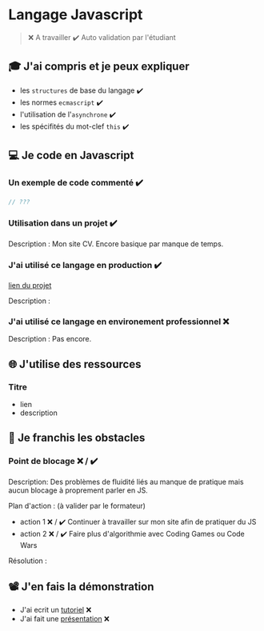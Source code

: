 # Langage Javascript

> ❌ A travailler
> ✔️ Auto validation par l'étudiant

## 🎓 J'ai compris et je peux expliquer

- les `structures` de base du langage  ✔️
- les normes `ecmascript`  ✔️
- l'utilisation de l'`asynchrone`  ✔️
- les spécifités du mot-clef `this`  ✔️

## 💻 Je code en Javascript

### Un exemple de code commenté  ✔️

```javascript
// ??? 
```

### Utilisation dans un projet  ✔️

[lien github]: https://github.com/YanLabarthe/siteInternetYan

Description :
Mon site CV. Encore basique par manque de temps.

### J'ai utilisé ce langage en production ✔️

[lien du projet](...)

Description :

### J'ai utilisé ce langage en environement professionnel ❌

Description :
Pas encore.

## 🌐 J'utilise des ressources


### Titre

- lien
- description

## 🚧 Je franchis les obstacles

### Point de blocage ❌ / ✔️

Description:
Des problèmes de fluidité liés au manque de pratique mais aucun blocage à proprement parler en JS.

Plan d'action : (à valider par le formateur)

- action 1 ❌ / ✔️
Continuer à travailler sur mon site afin de pratiquer du JS
- action 2 ❌ / ✔️
Faire plus d'algorithmie avec Coding Games ou Code Wars

Résolution :

## 📽️ J'en fais la démonstration

- J'ai ecrit un [tutoriel](...) ❌
- J'ai fait une [présentation](...) ❌

